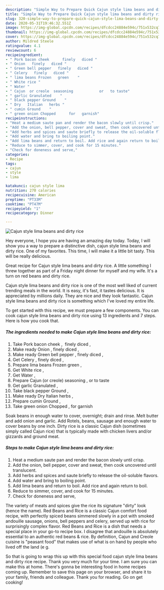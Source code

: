 ```yaml
---
description: "Simple Way to Prepare Quick Cajun style lima beans and dirty rice"
title: "Simple Way to Prepare Quick Cajun style lima beans and dirty rice"
slug: 320-simple-way-to-prepare-quick-cajun-style-lima-beans-and-dirty-rice
date: 2020-05-31T19:46:32.551Z
image: https://img-global.cpcdn.com/recipes/dfcdcc24884e594c/751x532cq70/cajun-style-lima-beans-and-dirty-rice-recipe-main-photo.jpg
thumbnail: https://img-global.cpcdn.com/recipes/dfcdcc24884e594c/751x532cq70/cajun-style-lima-beans-and-dirty-rice-recipe-main-photo.jpg
cover: https://img-global.cpcdn.com/recipes/dfcdcc24884e594c/751x532cq70/cajun-style-lima-beans-and-dirty-rice-recipe-main-photo.jpg
author: Mildred Steele
ratingvalue: 4.1
reviewcount: 6
recipeingredient:
- " Pork bacon cheek      finely   diced "
- " Onion   finely   diced "
- " Green bell pepper   finely   diced "
- " Celery   finely   diced "
- " lima beans Frozen   green    "
- " White rice "
- " Water "
- " Cajun  or creole  seasoning            or   to taste"
- " garlic Granulated    "
- " black pepper Ground    "
- " Dry   Italian   herbs "
- " cumin Ground    "
- " green onion Chopped      for   garnish"
recipeinstructions:
- "Heat a medium saute pan and render the bacon slowly until crisp."
- "Add the onion, bell pepper, cover and sweat, then cook uncovered until translucent."
- "Add herbs and spices and saute briefly to release the oil-soluble flavors."
- "Add water and bring to boiling point."
- "Add lima beans and return to boil. Add rice and again return to boil."
- "Reduce to simmer, cover, and cook for 15 minutes."
- "Check for doneness and serve,"
categories:
- Recipe
tags:
- cajun
- style
- lima

katakunci: cajun style lima 
nutrition: 270 calories
recipecuisine: American
preptime: "PT33M"
cooktime: "PT47M"
recipeyield: "1"
recipecategory: Dinner

---
```



![Cajun style lima beans and dirty rice](https://img-global.cpcdn.com/recipes/dfcdcc24884e594c/751x532cq70/cajun-style-lima-beans-and-dirty-rice-recipe-main-photo.jpg)

Hey everyone, I hope you are having an amazing day today. Today, I will show you a way to prepare a distinctive dish, cajun style lima beans and dirty rice. One of my favorites. This time, I will make it a little bit tasty. This will be really delicious.

Great recipe for Cajun style lima beans and dirty rice. A little something I threw together as part of a Friday night dinner for myself and my wife. It&#39;s a turn on red beans and dirty rice.

Cajun style lima beans and dirty rice is one of the most well liked of current trending meals in the world. It is easy, it's fast, it tastes delicious. It is appreciated by millions daily. They are nice and they look fantastic. Cajun style lima beans and dirty rice is something which I've loved my entire life.


To get started with this recipe, we must prepare a few components. You can cook cajun style lima beans and dirty rice using 13 ingredients and 7 steps. Here is how you cook that.

<!--inarticleads1-->

##### The ingredients needed to make Cajun style lima beans and dirty rice:

1. Take  Pork bacon cheek    ,  finely   diced ,
1. Make ready  Onion ,  finely   diced ,
1. Make ready  Green bell pepper ,  finely   diced ,
1. Get  Celery ,  finely   diced ,
1. Prepare  lima beans Frozen   green    ,
1. Get  White rice ,
1. Get  Water ,
1. Prepare  Cajun  (or creole)  seasoning ,           or   to taste
1. Get  garlic Granulated    ,
1. Take  black pepper Ground    ,
1. Make ready  Dry   Italian   herbs ,
1. Prepare  cumin Ground    ,
1. Take  green onion Chopped    ,  for   garnish


Soak beans in enough water to cover, overnight; drain and rinse. Melt butter and add onion and garlic. Add Rotels, beans, sausage and enough water to cover beans by one inch. Dirty rice is a classic Cajun dish (sometimes simply called Cajun rice) that is typically made with chicken livers and/or gizzards and ground meat. 

<!--inarticleads2-->

##### Steps to make Cajun style lima beans and dirty rice:

1. Heat a medium saute pan and render the bacon slowly until crisp.
1. Add the onion, bell pepper, cover and sweat, then cook uncovered until translucent.
1. Add herbs and spices and saute briefly to release the oil-soluble flavors.
1. Add water and bring to boiling point.
1. Add lima beans and return to boil. Add rice and again return to boil.
1. Reduce to simmer, cover, and cook for 15 minutes.
1. Check for doneness and serve,


The variety of meats and spices give the rice its signature &#34;dirty&#34; look (hence the name). Red Beans and Rice is a classic Cajun comfort food recipe, with perfectly spiced beans simmered slowly in a pot with smoked andouille sausage, onions, bell peppers and celery, served up with rice for surprisingly complex flavor. Red Beans and Rice is a dish that needs a special place in your go-to recipe box. I disagree that andouille is absolutely essential to an authentic red beans &amp; rice. By definition, Cajun and Creole cuisine is &#34;peasant food&#34; that makes use of what is on hand by people who lived off the land (e g. 

So that is going to wrap this up with this special food cajun style lima beans and dirty rice recipe. Thank you very much for your time. I am sure you can make this at home. There's gonna be interesting food in home recipes coming up. Remember to save this page on your browser, and share it to your family, friends and colleague. Thank you for reading. Go on get cooking!
